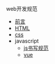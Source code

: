web开发规范
  - [前言](前言.md)
  - [HTML](html/通用约定.md)
  - [css](css/通用约定.md)
  - javascript
    - [js书写规范](js/通用约定.md)
    - [vue](js/vue.md)